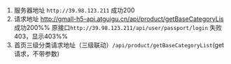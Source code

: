 
1. 服务器地址 `http://39.98.123.211` 成功200
2. 请求地址 http://gmall-h5-api.atguigu.cn/api/product/getBaseCategoryLis 成功200%% 原接口`http://39.98.123.211/api/user/passport/login` 失败403，显示403%%
3. 首页三级分类请求地址（三级联动）`/api/product/getBaseCategoryList`(get请求，不带参数)
